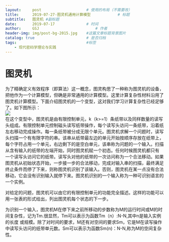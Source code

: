 ```yaml
---
layout:     post   				    # 使用的布局（不需要改）
title:      2019-07-27-图灵机通用计算模型			# 标题 
subtitle:   图灵机 #副标题
date:       2019-07-17 				# 时间
author:     GSJ 						# 作者
header-img: img/post-bg-2015.jpg 	#这篇文章标题背景图片
catalog: true 						# 是否归档
tags:								#标签
    - 现代密码学理论与实践
---
```


# 图灵机 <br>
为了精确定义有效程序（即算法）这一概念，图灵构思了一种称为图灵机的设备，把他作为一个计算模型，但确是非常通用的计算模型。这里计算复杂性材料沿用了 
图灵机计算模型。下面介绍图灵机的一个变型，这对我们学习计算复杂性已经足够了。如下图所示： <br>
![](http://ww1.sinaimg.cn/large/005QXIrHly1g5e5gy1r29j30um0u0e82.jpg)  <br>
在这个变型中，图灵机是由有限控制单元，k（k>=1）条纸带以及同样数量的读写头组成。有限控制单元控制磁头读写纸带操作，每个读写头访问一条纸带，沿着纸左右移动完成操作。每一条纸带被分成无限个单元。图灵机求解一个问题时，读写头扫描一个有有限字符的串。该串从纸带最左边的单元开始按顺序存放在纸带上，每个字符占用一个单元，右边剩下的是空白单元，该串称为问题的一个输入。扫描从含有输入的纸带的左端开始，同时图灵机赋一个初态。任何时候图灵机都只有 一个读写头访问它的纸带。读写头对他的纸带的一次访问称为一个合法移动。如果图灵机从初始状态开始，一步接一步的合法移动，完成对输入串的扫描，最终满足终止条件而停了下来，则称图灵机识别了该输入。否则，图灵机在某一点没有合法移动，它会没有识别输入就停下来。图灵机识别的一个输入称为一种可识别语言的  一个实例。

对给定的问题，图灵机可以由它的有限控制单元的功能完全描述。这样的功能可以用一张表的形式给出，列出图灵机每个状态的下一步。

为识别一个输入，图灵机M在停下来之前所移动的步数称为M的运行时间或M的时间复杂性，记为Tm.很显然，Tm可以表示为函数Tm（n）:N-N,其中n是输入实例的长度 或规模。除了对时间的要求，M还有对空间的要求Sm，它是M在读写操作中读写头访问的纸带单元数。Sm可以表示为函数Sm(n)：N-N,称为M的空间复杂性。

